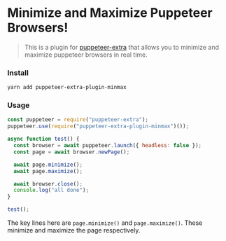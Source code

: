 # Minimize and Maximize Puppeteer Browsers!
> This is a plugin for [puppeteer-extra](https://github.com/berstend/puppeteer-extra) that allows you to minimize and maximize puppeteer browsers in real time.

### Install

```bash
yarn add puppeteer-extra-plugin-minmax
```

### Usage

```js
const puppeteer = require("puppeteer-extra");
puppeteer.use(require("puppeteer-extra-plugin-minmax")());

async function test() {
  const browser = await puppeteer.launch({ headless: false });
  const page = await browser.newPage();

  await page.minimize();
  await page.maximize();

  await browser.close();
  console.log("all done");
}

test();
```

The key lines here are `page.minimize()` and `page.maximize()`. These minimize and maximize the page respectively.